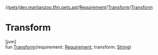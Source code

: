 //[pets](../../../../index.md)/[dev.martianzoo.tfm.pets.ast](../../index.md)/[Requirement](../index.md)/[Transform](index.md)/[Transform](-transform.md)

# Transform

[jvm]\
fun [Transform](-transform.md)(requirement: [Requirement](../index.md), transform: [String](https://kotlinlang.org/api/latest/jvm/stdlib/kotlin/-string/index.html))
